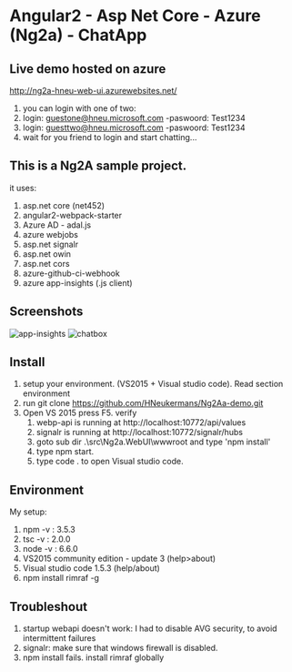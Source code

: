 # Angular2 - Asp Net Core - Azure (Ng2a) - ChatApp

## Live demo hosted on azure
 http://ng2a-hneu-web-ui.azurewebsites.net/<br>
 1. you can login with one of two: 
  1. login: guestone@hneu.microsoft.com -paswoord: Test1234
  2. login: guesttwo@hneu.microsoft.com -paswoord: Test1234
 2. wait for you friend to login and start chatting... 


## This is a Ng2A sample project. 

  it uses:
   1. asp.net core (net452)
   2. angular2-webpack-starter
   3. Azure AD - adal.js   
   4. azure webjobs
   5. asp.net signalr
   6. asp.net owin   
   7. asp.net cors
   8. azure-github-ci-webhook
   9. azure app-insights (.js client)
   
## Screenshots
![app-insights](https://cloud.githubusercontent.com/assets/2285199/19937840/1243b84a-a123-11e6-98f7-d9eb827f958f.png)
![chatbox](https://cloud.githubusercontent.com/assets/2285199/19937848/1a05e9a4-a123-11e6-926e-5da86a781511.png)

   
## Install

 1. setup your environment. (VS2015 + Visual studio code). Read section environment 
 2. run git clone https://github.com/HNeukermans/Ng2Aa-demo.git
 3. Open VS 2015 press F5. 
 verify
    1. webp-api is running at http://localhost:10772/api/values
    2. signalr is running at http://localhost:10772/signalr/hubs
    3. goto sub dir .\src\Ng2a.WebUI\wwwroot and type 'npm install'
    4. type npm start.
    4. type code . to open Visual studio code.
    

## Environment
  My setup:
  1. npm -v : 3.5.3
  2. tsc -v : 2.0.0
  3. node -v : 6.6.0
  4. VS2015 community edition - update 3 (help>about)
  5. Visual studio code 1.5.3 (help/about)
  6. npm install rimraf -g
  
## Troubleshout
  1. startup webapi doesn't work: I had to disable AVG security, to avoid intermittent failures
  2. signalr: make sure that windows firewall is disabled.  
  3. npm install fails. install rimraf globally
  
